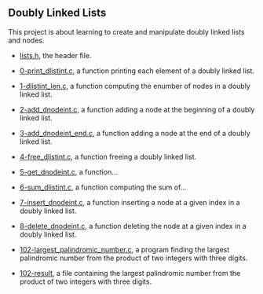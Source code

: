 ## Doubly Linked Lists

This project is about learning to create and manipulate doubly linked lists and nodes.

* [lists.h](https://github.com/gwendalminguy/holbertonschool-low_level_programming/tree/main/doubly_linked_lists/lists.h), the header file.

* [0-print_dlistint.c](https://github.com/gwendalminguy/holbertonschool-low_level_programming/tree/main/doubly_linked_lists/0-print_dlistint.c), a function printing each element of a doubly linked list.

* [1-dlistint_len.c](https://github.com/gwendalminguy/holbertonschool-low_level_programming/tree/main/doubly_linked_lists/1-dlistint_len.c), a function computing the enumber of nodes in a doubly linked list.

* [2-add_dnodeint.c](https://github.com/gwendalminguy/holbertonschool-low_level_programming/tree/main/doubly_linked_lists/2-add_dnodeint.c), a function adding a node at the beginning of a doubly linked list.

* [3-add_dnodeint_end.c](https://github.com/gwendalminguy/holbertonschool-low_level_programming/tree/main/doubly_linked_lists/3-add_dnodeint_end.c), a function adding a node at the end of a doubly linked list.

* [4-free_dlistint.c](https://github.com/gwendalminguy/holbertonschool-low_level_programming/tree/main/doubly_linked_lists/4-free_dlistint.c), a function freeing a doubly linked list.

* [5-get_dnodeint.c](https://github.com/gwendalminguy/holbertonschool-low_level_programming/tree/main/doubly_linked_lists/5-get_dnodeint.c), a function...

* [6-sum_dlistint.c](https://github.com/gwendalminguy/holbertonschool-low_level_programming/tree/main/doubly_linked_lists/6-sum_dlistint.c), a function computing the sum of...

* [7-insert_dnodeint.c](https://github.com/gwendalminguy/holbertonschool-low_level_programming/tree/main/doubly_linked_lists/7-insert_dnodeint.c), a function inserting a node at a given index in a doubly linked list.

* [8-delete_dnodeint.c](https://github.com/gwendalminguy/holbertonschool-low_level_programming/tree/main/doubly_linked_lists/8-delete_dnodeint.c), a function deleting the node at a given index in a doubly linked list.

* [102-largest_palindromic_number.c](https://github.com/gwendalminguy/holbertonschool-low_level_programming/tree/main/doubly_linked_lists/102-largest_palindromic_number.c), a program finding the largest palindromic number from the product of two integers with three digits.

* [102-result](https://github.com/gwendalminguy/holbertonschool-low_level_programming/tree/main/doubly_linked_lists/102-result), a file containing the largest palindromic number from the product of two integers with three digits.

